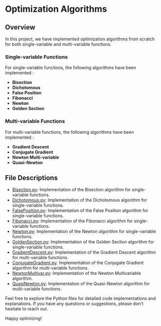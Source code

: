 # Optimization Algorithms

## Overview
In this project, we have implemented optimization algorithms from scratch for both single-variable and multi-variable functions.

### Single-variable Functions
For single-variable functions, the following algorithms have been implemented :

- **Bisection**
- **Dichotomous**
- **False Position**
- **Fibonacci**
- **Newton**
- **Golden Section**

### Multi-variable Functions
For multi-variable functions, the following algorithms have been implemented :

- **Gradient Descent**
- **Conjugate Gradient**
- **Newton  Multi-variable**
- **Quasi-Newton**

## File Descriptions
- [Bisection.py](BissectionClasse.py): Implementation of the Bisection algorithm for single-variable functions.
- [Dichotomous.py](DichotomiqueClasse.py): Implementation of the Dichotomous algorithm for single-variable functions.
- [FalsePosition.py](FaussePositionClasse.py): Implementation of the False Position algorithm for single-variable functions.
- [Fibonacci.py](FibonacciClasse.py): Implementation of the Fibonacci algorithm for single-variable functions.
- [Newton.py](NewtonClasse.py): Implementation of the Newton algorithm for single-variable functions.
- [GoldenSection.py](SectionDorClasse.py): Implementation of the Golden Section algorithm for single-variable functions.
- [GradientDescent.py](GradientDesente.py): Implementation of the Gradient Descent algorithm for multi-variable functions.
- [ConjugateGradient.py](ConjugateGradient.py): Implementation of the Conjugate Gradient algorithm for multi-variable functions.
- [NewtonMultivar.py](NewtonMultivar.py): Implementation of the Newton Multivariable algorithm.
- [QuasiNewton.py](QuasiNewtonClasse.py): Implementation of the Quasi-Newton algorithm for multi-variable functions.

Feel free to explore the Python files for detailed code implementations and explanations. If you have any questions or suggestions, please don't hesitate to reach out.

Happy optimizing!
